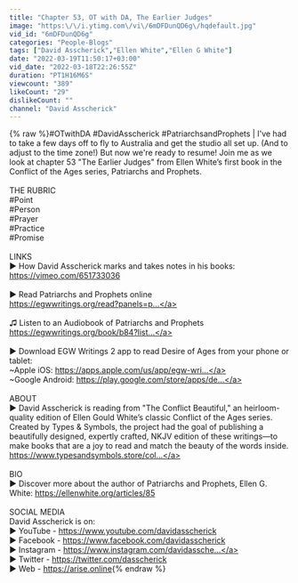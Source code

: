 ```yaml
---
title: "Chapter 53, OT with DA, The Earlier Judges"
image: "https:\/\/i.ytimg.com\/vi\/6mDFDunQD6g\/hqdefault.jpg"
vid_id: "6mDFDunQD6g"
categories: "People-Blogs"
tags: ["David Asscherick","Ellen White","Ellen G White"]
date: "2022-03-19T11:50:17+03:00"
vid_date: "2022-03-18T22:26:55Z"
duration: "PT1H16M6S"
viewcount: "389"
likeCount: "29"
dislikeCount: ""
channel: "David Asscherick"
---
```

{% raw %}#OTwithDA #DavidAsscherick #PatriarchsandProphets |  I've had to take a few days off to fly to Australia and get the studio all set up. (And to adjust to the time zone!) But now we're ready to resume! Join me as we look at chapter 53 &quot;The Earlier Judges&quot; from Ellen White’s first book in the Conflict of the Ages series, Patriarchs and Prophets.<br /><br />THE RUBRIC<br />#Point <br />#Person <br />#Prayer <br />#Practice <br />#Promise<br /><br />LINKS<br />► How David Asscherick marks and takes notes in his books: <a rel="nofollow" target="blank" href="https://vimeo.com/651733036">https://vimeo.com/651733036</a><br /><br />► Read Patriarchs and Prophets online <br /><a rel="nofollow" target="blank" href="https://egwwritings.org/read?panels=p...">https://egwwritings.org/read?panels=p...</a><br /><br />♫ Listen to an Audiobook of Patriarchs and Prophets<br /><a rel="nofollow" target="blank" href="https://egwwritings.org/book/b84?list...">https://egwwritings.org/book/b84?list...</a><br /><br />► Download EGW Writings 2 app to read Desire of Ages from your phone or tablet:<br />~Apple iOS: <a rel="nofollow" target="blank" href="https://apps.apple.com/us/app/egw-wri...">https://apps.apple.com/us/app/egw-wri...</a><br />~Google Android: <a rel="nofollow" target="blank" href="https://play.google.com/store/apps/de...">https://play.google.com/store/apps/de...</a><br /><br />ABOUT<br />► David Asscherick is reading from &quot;The Conflict Beautiful,&quot; an heirloom-quality edition of Ellen Gould White’s classic Conflict of the Ages series. Created by Types &amp; Symbols, the project had the goal of publishing a beautifully designed, expertly crafted, NKJV edition of these writings—to make books that are a joy to read and match the beauty of the words inside. <br /><a rel="nofollow" target="blank" href="https://www.typesandsymbols.store/col...">https://www.typesandsymbols.store/col...</a><br /><br />BIO<br />► Discover more about the author of Patriarchs and Prophets, Ellen G. White: <a rel="nofollow" target="blank" href="https://ellenwhite.org/articles/85">https://ellenwhite.org/articles/85</a><br /><br />SOCIAL MEDIA<br />David Asscherick is on:<br />► YouTube - <a rel="nofollow" target="blank" href="https://www.youtube.com/davidasscherick">https://www.youtube.com/davidasscherick</a><br />► Facebook - <a rel="nofollow" target="blank" href="https://www.facebook.com/davidasscherick">https://www.facebook.com/davidasscherick</a><br />► Instagram - <a rel="nofollow" target="blank" href="https://www.instagram.com/davidassche...">https://www.instagram.com/davidassche...</a><br />► Twitter - <a rel="nofollow" target="blank" href="https://twitter.com/dasscherick">https://twitter.com/dasscherick</a><br />► Web - <a rel="nofollow" target="blank" href="https://arise.online">https://arise.online</a>{% endraw %}
